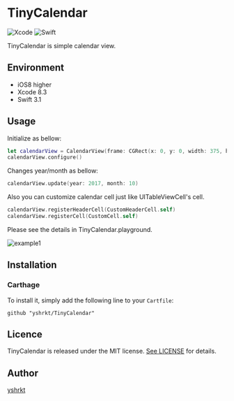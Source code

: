 # TinyCalendar
![Xcode](https://img.shields.io/badge/Xcode-8.3-brightgreen.svg)
![Swift](https://img.shields.io/badge/Swift-3.1-brightgreen.svg)

TinyCalendar is simple calendar view.

## Environment

* iOS8 higher
* Xcode 8.3
* Swift 3.1

## Usage

Initialize as bellow:
```swift
let calendarView = CalendarView(frame: CGRect(x: 0, y: 0, width: 375, height: 375))
calendarView.configure()
```

Changes year/month as bellow:
```swift
calendarView.update(year: 2017, month: 10)
```

Also you can customize calendar cell just like UITableViewCell's cell.
```swift
calendarView.registerHeaderCell(CustomHeaderCell.self)
calendarView.registerCell(CustomCell.self)
```
Please see the details in TinyCalendar.playground.

![example1](https://github.com/yshrkt/TinyCalendar/blob/master/Images/example1.png)

## Installation

### Carthage

To install it, simply add the following line to your `Cartfile`:

```
github "yshrkt/TinyCalendar"
```

## Licence

TinyCalendar is released under the MIT license. [See LICENSE](https://github.com/yshrkt/TinyCalendar/blob/master/LICENSE) for details.

## Author

[yshrkt](https://github.com/yshrkt)
